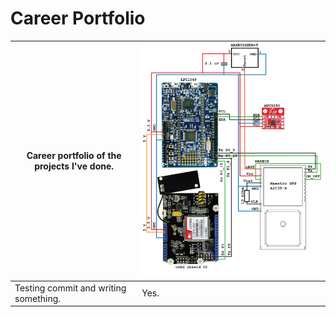 # Career Portfolio
| Career portfolio of the projects I've done. | ![alt text](https://raw.githubusercontent.com/Jakage/career-portfolio/master/Pictures/kytkentakaavioinnoprokkis.png)
| --- | --- |
| Testing commit and writing something. | Yes. |


